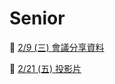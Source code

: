 # Senior

🔗 [2/9 (三) 會議分享資料](https://www.canva.com/design/DAGfdH0iIjc/9E7VTKR3bjI52K5tNNXwwQ/edit)

🔗 [2/21 (五) 投影片](https://docs.google.com/presentation/d/1LPvU-viwAW2AWIvlZ5yg3gF_nqxNfEA8oUVeR-4b-kU/edit#slide=id.g270fcd502d9_1_0)